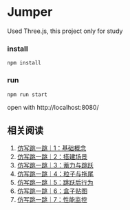 # Jumper

Used Three.js, this project only for study

### install

```
npm install
```

### run

```
npm run start
```

open with http://localhost:8080/

## 相关阅读

1. [仿写跳一跳｜1：基础概念](https://zhuanlan.zhihu.com/p/370842717)
2. [仿写跳一跳｜2：搭建场景](https://zhuanlan.zhihu.com/p/370888158)
3. [仿写跳一跳｜3：蓄力与跳跃](https://zhuanlan.zhihu.com/p/372502939)
4. [仿写跳一跳｜4：粒子与拖尾](https://zhuanlan.zhihu.com/p/372503966)
5. [仿写跳一跳｜5：跳跃后行为](https://zhuanlan.zhihu.com/p/378296291)
6. [仿写跳一跳｜6：盒子贴图](https://zhuanlan.zhihu.com/p/378297064)
7. [仿写跳一跳｜7：性能监控](https://zhuanlan.zhihu.com/p/386484824)
